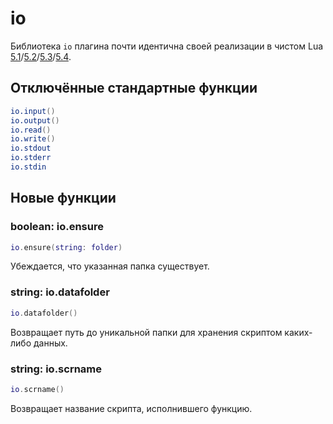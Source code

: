 # io
Библиотека ``io`` плагина почти идентична своей реализации в чистом Lua [5.1](https://www.lua.org/manual/5.1/manual.html#5.7)/[5.2](https://www.lua.org/manual/5.2/manual.html#6.8)/[5.3](https://www.lua.org/manual/5.3/manual.html#6.8)/[5.4](https://www.lua.org/manual/5.4/manual.html#6.8).

## Отключённые стандартные функции

```lua
io.input()
io.output()
io.read()
io.write()
io.stdout
io.stderr
io.stdin
```


## Новые функции

### boolean: io.ensure

```lua
io.ensure(string: folder)
```

Убеждается, что указанная папка существует.

### string: io.datafolder

```lua
io.datafolder()
```

Возвращает путь до уникальной папки для хранения скриптом каких-либо данных.

### string: io.scrname

```lua
io.scrname()
```

Возвращает название скрипта, исполнившего функцию.
